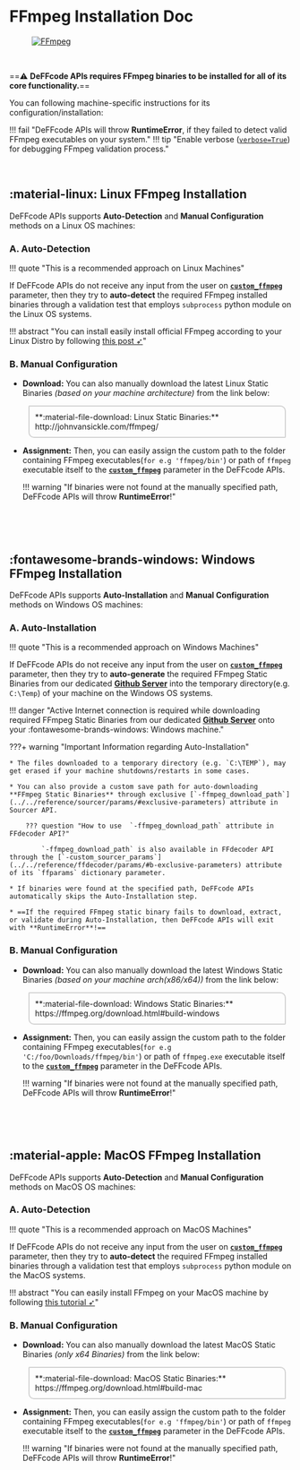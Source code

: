 <!--
===============================================
DeFFcode library source-code is deployed under the Apache 2.0 License:

Copyright (c) 2021 Abhishek Thakur(@abhiTronix) <abhi.una12@gmail.com>

Licensed under the Apache License, Version 2.0 (the "License");
you may not use this file except in compliance with the License.
You may obtain a copy of the License at

   http://www.apache.org/licenses/LICENSE-2.0

Unless required by applicable law or agreed to in writing, software
distributed under the License is distributed on an "AS IS" BASIS,
WITHOUT WARRANTIES OR CONDITIONS OF ANY KIND, either express or implied.
See the License for the specific language governing permissions and
limitations under the License.
===============================================
-->

# FFmpeg Installation Doc

<figure>
  <a href="http://ffmpeg.org/"><img src="../../assets/images/ffmpeg.png" loading="lazy" alt="FFmpeg"/></a>
</figure>

&thinsp;

==:warning: **DeFFcode APIs requires FFmpeg binaries to be installed for all of its core functionality.**==


You can following machine-specific instructions for its configuration/installation:

!!! fail "DeFFcode APIs will throw **RuntimeError**, if they failed to detect valid FFmpeg executables on your system."
!!! tip "Enable verbose ([`verbose=True`](../../reference/ffdecoder/params/#verbose)) for debugging FFmpeg validation process."

&thinsp;

## :material-linux: Linux FFmpeg Installation

DeFFcode APIs supports **Auto-Detection** and **Manual Configuration** methods on a Linux OS machines:

### A. Auto-Detection 

!!! quote "This is a recommended approach on Linux Machines"

If DeFFcode APIs do not receive any input from the user on [**`custom_ffmpeg`**](../../reference/ffdecoder/params/#custom_ffmpeg) parameter, then they try to **auto-detect** the required FFmpeg installed binaries through a validation test that employs `subprocess` python module on the Linux OS systems.

!!! abstract "You can install easily install official FFmpeg according to your Linux Distro by following [this post ➶](https://www.tecmint.com/install-ffmpeg-in-linux/)"


### B. Manual Configuration

* **Download:** You can also manually download the latest Linux Static Binaries _(based on your machine architecture)_ from the link below:
    
    <div style="
            padding: 10px; 
            border: 2px solid lightgray;
            border-radius: 2px 10px;
            margin: 10px;">
    **:material-file-download: Linux Static Binaries:** http://johnvansickle.com/ffmpeg/
    </div>

* **Assignment:** Then, you can easily assign the custom path to the folder containing FFmpeg executables(`for e.g 'ffmpeg/bin'`)  or path of `ffmpeg` executable itself to the [**`custom_ffmpeg`**](../../reference/ffdecoder/params/#custom_ffmpeg) parameter in the DeFFcode APIs.

    !!! warning "If binaries were not found at the manually specified path, DeFFcode APIs will throw **RuntimeError**!"

&nbsp;

&nbsp;

## :fontawesome-brands-windows: Windows FFmpeg Installation

DeFFcode APIs supports **Auto-Installation** and **Manual Configuration** methods on Windows OS machines:

### A. Auto-Installation

!!! quote "This is a recommended approach on Windows Machines"

If DeFFcode APIs do not receive any input from the user on [**`custom_ffmpeg`**](../../reference/ffdecoder/params/#custom_ffmpeg) parameter, then they try to **auto-generate** the required FFmpeg Static Binaries from our dedicated [**Github Server**](https://github.com/abhiTronix/FFmpeg-Builds) into the temporary directory(e.g. `C:\Temp`) of your machine on the Windows OS systems.


!!! danger "Active Internet connection is required while downloading required FFmpeg Static Binaries from our dedicated [**Github Server**](https://github.com/abhiTronix/FFmpeg-Builds) onto your :fontawesome-brands-windows: Windows machine."

???+ warning "Important Information regarding Auto-Installation"

    * The files downloaded to a temporary directory (e.g. `C:\TEMP`), may get erased if your machine shutdowns/restarts in some cases.

    * You can also provide a custom save path for auto-downloading **FFmpeg Static Binaries** through exclusive [`-ffmpeg_download_path`](../../reference/sourcer/params/#exclusive-parameters) attribute in Sourcer API.

        ??? question "How to use  `-ffmpeg_download_path` attribute in FFdecoder API?"
            
            `-ffmpeg_download_path` is also available in FFdecoder API through the [`-custom_sourcer_params`](../../reference/ffdecoder/params/#b-exclusive-parameters) attribute of its `ffparams` dictionary parameter.

    * If binaries were found at the specified path, DeFFcode APIs automatically skips the Auto-Installation step.

    * ==If the required FFmpeg static binary fails to download, extract, or validate during Auto-Installation, then DeFFcode APIs will exit with **RuntimeError**!==


### B. Manual Configuration

* **Download:** You can also manually download the latest Windows Static Binaries _(based on your machine arch(x86/x64))_ from the link below:
    
    <div style="
            padding: 10px; 
            border: 2px solid lightgray;
            border-radius: 2px 10px;
            margin: 10px;">
      **:material-file-download: Windows Static Binaries:** https://ffmpeg.org/download.html#build-windows
    </div>

*  **Assignment:** Then, you can easily assign the custom path to the folder containing FFmpeg executables(`for e.g 'C:/foo/Downloads/ffmpeg/bin'`) or path of `ffmpeg.exe` executable itself to the [**`custom_ffmpeg`**](../../reference/ffdecoder/params/#custom_ffmpeg) parameter in the DeFFcode APIs.

    !!! warning "If binaries were not found at the manually specified path, DeFFcode APIs will throw **RuntimeError**!"


&nbsp;

&nbsp;

## :material-apple: MacOS FFmpeg Installation

DeFFcode APIs supports **Auto-Detection** and **Manual Configuration** methods on MacOS OS machines:

### A. Auto-Detection

!!! quote "This is a recommended approach on MacOS Machines"

If DeFFcode APIs do not receive any input from the user on [**`custom_ffmpeg`**](../../reference/ffdecoder/params/#custom_ffmpeg) parameter, then they try to **auto-detect** the required FFmpeg installed binaries through a validation test that employs `subprocess` python module on the MacOS systems.

!!! abstract "You can easily install FFmpeg on your MacOS machine by following [this tutorial ➶](https://trac.ffmpeg.org/wiki/CompilationGuide/macOS)"

### B. Manual Configuration

* **Download:** You can also manually download the latest MacOS Static Binaries _(only x64 Binaries)_ from the link below:
    
    <div style="
            padding: 10px; 
            border: 2px solid lightgray;
            border-radius: 2px 10px;
            margin: 10px;">
    **:material-file-download: MacOS Static Binaries:** https://ffmpeg.org/download.html#build-mac
    </div>

* **Assignment:** Then, you can easily assign the custom path to the folder containing FFmpeg executables(`for e.g 'ffmpeg/bin'`) or path of `ffmpeg` executable itself to the [**`custom_ffmpeg`**](../../reference/ffdecoder/params/#custom_ffmpeg) parameter in the DeFFcode APIs.


    !!! warning "If binaries were not found at the manually specified path, DeFFcode APIs will throw **RuntimeError**!"

   
&nbsp;

